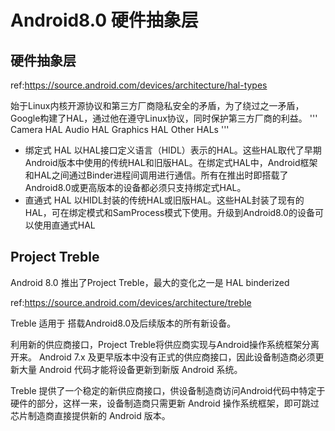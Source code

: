 # Android8.0 硬件抽象层
## 硬件抽象层
ref:https://source.android.com/devices/architecture/hal-types

始于Linux内核开源协议和第三方厂商隐私安全的矛盾，为了绕过之一矛盾，Google构建了HAL，通过他在遵守Linux协议，同时保护第三方厂商的利益。
	'''
	Camera HAL
	Audio HAL
	Graphics HAL
	Other HALs
	'''
* 绑定式 HAL
	以HAL接口定义语言（HIDL）表示的HAL。这些HAL取代了早期Android版本中使用的传统HAL和旧版HAL。在绑定式HAL中，Android框架和HAL之间通过Binder进程间调用进行通信。所有在推出时即搭载了Android8.0或更高版本的设备都必须只支持绑定式HAL。
* 直通式 HAL
	以HIDL封装的传统HAL或旧版HAL。这些HAL封装了现有的HAL，可在绑定模式和SamProcess模式下使用。升级到Android8.0的设备可以使用直通式HAL

	
## Project Treble

Android 8.0 推出了Project Treble，最大的变化之一是 HAL binderized

ref:https://source.android.com/devices/architecture/treble

Treble 适用于 搭载Android8.0及后续版本的所有新设备。

利用新的供应商接口，Project Treble将供应商实现与Android操作系统框架分离开来。
Android 7.x 及更早版本中没有正式的供应商接口，因此设备制造商必须更新大量 Android 代码才能将设备更新到新版 Android 系统。

Treble 提供了一个稳定的新供应商接口，供设备制造商访问Android代码中特定于硬件的部分，这样一来，设备制造商只需更新 Android 操作系统框架，即可跳过芯片制造商直接提供新的 Android 版本。